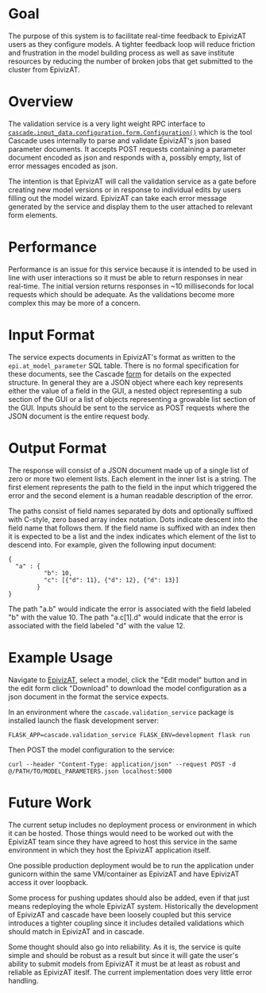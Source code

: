 # Goal

The purpose of this system is to facilitate real-time feedback to EpivizAT users as they configure models. A tighter feedback loop will reduce friction and frustration in the model building process as well as save institute resources by reducing the number of broken jobs that get submitted to the cluster from EpivizAT.

# Overview

The validation service is a very light weight RPC interface to [`cascade.input_data.configuration.form.Configuration()`](https://github.com/ihmeuw/cascade/blob/develop/src/cascade/input_data/configuration/form.py) which is the tool Cascade uses internally to parse and validate EpivizAT's json based parameter documents. It accepts POST requests containing a parameter document encoded as json and responds with a, possibly empty, list of error messages encoded as json.

The intention is that EpivizAT will call the validation service as a gate before creating new model versions or in response to individual edits by users filling out the model wizard. EpivizAT can take each error message generated by the service and display them to the user attached to relevant form elements.

# Performance

Performance is an issue for this service because it is intended to be used in line with user interactions so it must be able to return responses in near real-time. The initial version returns responses in ~10 milliseconds for local requests which should be adequate. As the validations become more complex this may be more of a concern.

# Input Format

The service expects documents in EpivizAT's format as written to the `epi.at_model_parameter` SQL table. There is no formal specification for these documents, see the Cascade [form](https://github.com/ihmeuw/cascade/blob/develop/src/cascade/input_data/configuration/form.py) for details on the expected structure. In general they are a JSON object where each key represents either the value of a field in the GUI, a nested object representing a sub section of the GUI or a list of objects representing a growable list section of the GUI. Inputs should be sent to the service as POST requests where the JSON document is the entire request body.

# Output Format

The response will consist of a JSON document made up of a single list of zero or more two element lists. Each element in the inner list is a string. The first element represents the path to the field in the input which triggered the error and the second element is a human readable description of the error.

The paths consist of field names separated by dots and optionally suffixed with C-style, zero based array index notation. Dots indicate descent into the field name that follows them. If the field name is suffixed with an index then it is expected to be a list and the index indicates which element of the list to descend into. For example, given the following input document:

```
{
  "a" : {
          "b": 10,
          "c": [{"d": 11}, {"d": 12}, {"d": 13}]
        }
}
```

The path "a.b" would indicate the error is associated with the field labeled "b" with the value 10. The path "a.c[1].d" would indicate that the error is associated with the field labeled "d" with the value 12.

# Example Usage

Navigate to [EpivizAT](https://internal.ihme.washington.edu/epi-at/), select a model, click the "Edit model" button and in the edit form click "Download" to download the model configuration as a json document in the format the service expects.

In an environment where the `cascade.validation_service` package is installed launch the flask development server:

```
FLASK_APP=cascade.validation_service FLASK_ENV=development flask run
```

Then POST the model configuration to the service:

```
curl --header "Content-Type: application/json" --request POST -d @/PATH/TO/MODEL_PARAMETERS.json localhost:5000
```

# Future Work

The current setup includes no deployment process or environment in which it can be hosted. Those things would need to be worked out with the EpivizAT team since they have agreed to host this service in the same environment in which they host the EpivizAT application itself.

One possible production deployment would be to run the application under gunicorn within the same VM/container as EpivizAT and have EpivizAT access it over loopback.

Some process for pushing updates should also be added, even if that just means redeploying the whole EpivizAT system. Historically the development of EpivizAT and cascade have been loosely coupled but this service introduces a tighter coupling since it includes detailed validations which should match in EpivizAT and in cascade.

Some thought should also go into reliability. As it is, the service is quite simple and should be robust as a result but since it will gate the user's ability to submit models from EpivizAT it must be at least as robust and reliable as EpivizAT iteslf. The current implementation does very little error handling.
